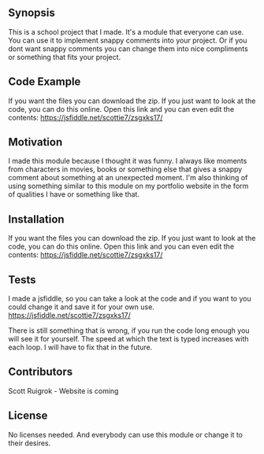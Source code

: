 ## Synopsis
This is a school project that I made. It's a module that everyone can use. You can use it to implement snappy comments into your project. Or if you dont want snappy comments you can change them into nice compliments or something that fits your project.

## Code Example
If you want the files you can download the zip. If you just want to look at the code, you can do this online. Open this link and you can even edit the contents: https://jsfiddle.net/scottie7/zsgxks17/


## Motivation
I made this module because I thought it was funny. I always like moments from characters in movies, books or something else that gives a snappy comment about something at an unexpected moment. I'm also thinking of using something similar to this module on my portfolio website in the form of qualities I have or something like that.

## Installation
If you want the files you can download the zip. If you just want to look at the code, you can do this online. Open this link and you can even edit the contents: https://jsfiddle.net/scottie7/zsgxks17/


## Tests
I made a jsfiddle, so you can take a look at the code and if you want to you could change it and save it for your own use.
https://jsfiddle.net/scottie7/zsgxks17/

There is still something that is wrong, if you run the code long enough you will see it for yourself. The speed at which the text is typed increases with each loop. I will have to fix that in the future.

## Contributors
Scott Ruigrok - Website is coming

## License
No licenses needed. And everybody can use this module or change it to their desires.

